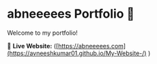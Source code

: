 # abneeeees Portfolio 🎨  

Welcome to my  portfolio!  

🔗 **Live Website:** ([https://abneeeees.com](https://avneeshkumar01.github.io/My-Website-/) )
